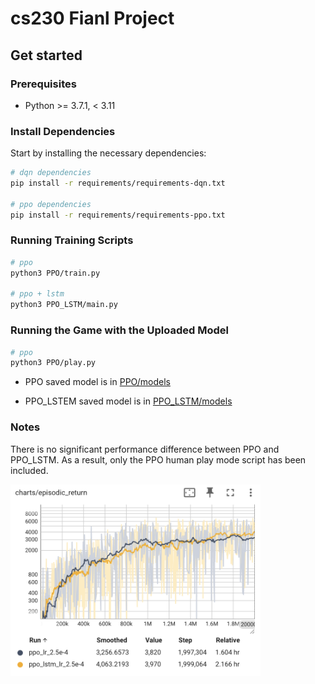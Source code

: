 # cs230 Fianl Project

## Get started


### Prerequisites
* Python >= 3.7.1, < 3.11

### Install Dependencies
Start by installing the necessary dependencies:

```bash
# dqn dependencies
pip install -r requirements/requirements-dqn.txt

# ppo dependencies
pip install -r requirements/requirements-ppo.txt
```

### Running Training Scripts
```bash
# ppo
python3 PPO/train.py

# ppo + lstm
python3 PPO_LSTM/main.py
```

### Running the Game with the Uploaded Model
```bash
# ppo
python3 PPO/play.py
```
- PPO saved model is in [PPO/models](https://github.com/wyyfkim/cs230/tree/main/PPO/models)

- PPO_LSTEM saved model is in [PPO_LSTM/models](https://github.com/wyyfkim/cs230/tree/main/PPO_LSTM/models)


### Notes
There is no significant performance difference between PPO and PPO_LSTM. As a result, only the PPO human play mode script has been included.

<img src="docs/ppo%20vs%20ppo_lstm.png" width="400"/>
